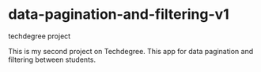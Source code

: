# data-pagination-and-filtering-v1
 techdegree project

This is my second project on Techdegree. 
This app for data pagination and filtering between students. 
